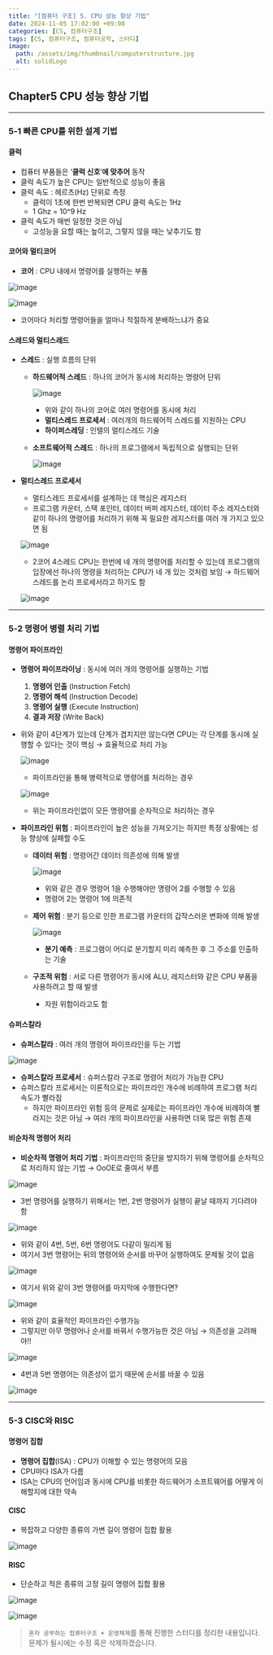 ```yaml
---
title: "[컴퓨터 구조] 5. CPU 성능 향상 기법"
date: 2024-11-05 17:02:00 +09:00
categories: [CS, 컴퓨터구조]
tags: [CS, 컴퓨터구조, 컴퓨터공학, 스터디]
image:
  path: /assets/img/thumbnail/computerstructure.jpg
  alt: solidLogo
---
```


## Chapter5 CPU 성능 향상 기법
---
### 5-1 빠른 CPU를 위한 설계 기법
#### 클럭

- 컴퓨터 부품들은 ‘**클럭 신호**’**에 맞추어** 동작
- 클럭 속도가 높은 CPU는 일반적으로 성능이 좋음
- 클럭 속도 : 헤르츠(Hz) 단위로 측정
    - 클럭이 1초에 한번 반복되면 CPU 클럭 속도는 1Hz
    - 1 Ghz = 10^9 Hz
- 클럭 속도가 매번 일정한 것은 아님
    - 고성능을 요할 때는 높이고, 그렇지 않을 때는 낮추기도 함

#### 코어와 멀티코어
- **코어** : CPU 내에서 명령어를 실행하는 부품 

![image](https://github.com/user-attachments/assets/7126abc9-f553-4a48-ab3e-f54bd6f37815)

![image](https://github.com/user-attachments/assets/5a19bd7e-e1e6-4733-a651-4d113735d3ac)

- 코어마다 처리할 명령어들을 얼마나 적절하게 분배하느냐가 중요

#### 스레드와 멀티스레드

- **스레드** : 실행 흐름의 단위
    - **하드웨어적 스레드** : 하나의 코어가 동시에 처리하는 명령어 단위

        ![image](https://github.com/user-attachments/assets/26a44572-2ec4-425f-8dfa-0b854a5ffb04)

        - 위와 같이 하나의 코어로 여러 명령어를 동시에 처리
        - **멀티스레드 프로세서** : 여러개의 하드웨어적 스레드를 지원하는 CPU
        - **하이퍼스레딩** : 인텔의 멀티스레드 기술
    - **소프트웨어적 스레드** : 하나의 프로그램에서 독립적으로 실행되는 단위

        ![image](https://github.com/user-attachments/assets/25f8611d-a016-4210-98e4-fd39e1ec02a5)

- **멀티스레드 프로세서**
    - 멀티스레드 프로세서를 설계하는 데 핵심은 레지스터
    - 프로그램 카운터, 스택 포인터, 데이터 버퍼 레지스터, 데이터 주소 레지스터와 같이 하나의 명령어를 처리하기 위해 꼭 필요한 레지스터를 여러 개 가지고 있으면 됨

    ![image](https://github.com/user-attachments/assets/11ad47bd-f584-4c93-847d-da25b865e6a9)

    - 2코어 4스레드 CPU는 한번에 네 개의 명령어를 처리할 수 있는데 프로그램의 입장에선 하나의 명령을 처리하는 CPU가 네 개 있는 것처럼 보임 → 하드웨어 스레드를 논리 프로세서라고 하기도 함

    ![image](https://github.com/user-attachments/assets/e37fbcce-dc33-4f7f-8f07-d938a5196945)

---
### 5-2 명령어 병렬 처리 기법
#### 명령어 파이프라인

- **명령어 파이프라이닝** : 동시에 여러 개의 명령어를 실행하는 기법
    1. **명령어 인출** (Instruction Fetch)
    2. **명령어 해석** (Instruction Decode)
    3. **명령어 실행** (Execute Instruction)
    4. **결과 저장** (Write Back)
- 위와 같이 4단계가 있는데 단계가 겹치지만 않는다면 CPU는 각 단계를 동시에 실행할 수 있다는 것이 핵심 → 효율적으로 처리 가능

    ![image](https://github.com/user-attachments/assets/824e2009-b3e7-4faf-9e2c-ed4927f23f83)

    - 파이프라인을 통해 병력적으로 명령어를 처리하는 경우

    ![image](https://github.com/user-attachments/assets/80e3b58a-ae85-4616-a725-86ad605eb1ee)

    - 위는 파이프라인없이 모든 명령어를 순차적으로 처리하는 경우
- **파이프라인 위험** : 파이프라인이 높은 성능을 가져오기는 하지만 특정 상황에는 성능 향상에 실패할 수도
    - **데이터 위험** : 명령어간 데이터 의존성에 의해 발생

        ![image](https://github.com/user-attachments/assets/355882f4-ff80-4f70-93c5-666e5dc57a03)

        - 위와 같은 경우 명령어 1을 수행해야만 명령어 2를 수행할 수 있음
        - 명령어 2는 명령어 1에 의존적
    - **제어 위험** : 분기 등으로 인한 프로그램 카운터의 갑작스러운 변화에 의해 발생

        ![image](https://github.com/user-attachments/assets/dd0a18cb-29d7-4e60-8a3d-3aefe60b893f)

        - **분기 예측** : 프로그램이 어디로 분기할지 미리 예측한 후 그 주소를 인출하는 기술
    - **구조적 위험** : 서로 다른 명령어가 동시에 ALU, 레지스터와 같은 CPU 부품을 사용하려고 할 때 발생
        - 자원 위험이라고도 함

#### 슈퍼스칼라
- **슈퍼스칼라** : 여러 개의 명령어 파이프라인을 두는 기법

![image](https://github.com/user-attachments/assets/bc106b15-6abd-4f81-8241-ea65086ab1e7)

- **슈퍼스칼라 프로세서** : 슈퍼스칼라 구조로 명령어 처리가 가능한 CPU
- 슈퍼스칼라 프로세서는 이론적으로는 파이프라인 개수에 비례하여 프로그램 처리 속도가 빨라짐
    - 하지만 파이프라인 위험 등의 문제로 실제로는 파이프라인 개수에 비례하여 빨라지는 것은 아님 → 여러 개의 파이프라인을 사용하면 더욱 많은 위험 존재

#### 비순차적 명령어 처리
- **비순차적 명령어 처리 기법** : 파이프라인의 중단을 방지하기 위해 명령어를 순차적으로 처리하지 않는 기법 → OoOE로 줄여서 부름

![image](https://github.com/user-attachments/assets/35d17341-a1c1-4b11-b618-aa1769afe70c)

- 3번 명령어를 실행하기 위해서는 1번, 2번 명령어가 실행이 끝날 때까지 기다려야 함

![image](https://github.com/user-attachments/assets/0a48c679-d04a-4de4-b1c5-5776327046af)

- 위와 같이 4번, 5번, 6번 명령어도 다같이 밀리게 됨
- 여기서 3번 명령어는 뒤의 명령어와 순서를 바꾸어 실행하여도 문제될 것이 없음

![image](https://github.com/user-attachments/assets/48d7b964-550f-4c41-93e7-2f6c36b1bf09)

- 여기서 위와 같이 3번 명령어를 마지막에 수행한다면?

![image](https://github.com/user-attachments/assets/8893f12a-1ba0-413f-a41f-e49804852cb6)

- 위와 같이 효율적인 파이프라인 수행가능
- 그렇지만 아무 명령어나 순서를 바꿔서 수행가능한 것은 아님 → 의존성을 고려해야!!

![image](https://github.com/user-attachments/assets/c9c43846-d3c1-447b-8b64-87636535b4a1)

- 4번과 5번 명령어는 의존성이 없기 때문에 순서를 바꿀 수 있음

![image](https://github.com/user-attachments/assets/d67bdc03-be4f-4032-a9f6-e39d17b7d69c)

---
### 5-3 CISC와 RISC
#### 명령어 집합
- **명령어 집합**(ISA) : CPU가 이해할 수 있는 명령어의 모음
- CPU마다 ISA가 다름
- ISA는 CPU의 언어임과 동시에 CPU를 비롯한 하드웨어가 소프트웨어를 어떻게 이해할지에 대한 약속

#### CISC
- 복잡하고 다양한 종류의 가변 길이 명령어 집합 활용

![image](https://github.com/user-attachments/assets/8a0cae10-7936-4837-b7a4-d3e4910aacc6)

#### RISC
- 단순하고 적은 종류의 고정 길이 명령어 집합 활용

![image](https://github.com/user-attachments/assets/e00e5256-3c61-45a4-b383-c06ec9dddef4)

![image](https://github.com/user-attachments/assets/042764bd-0fcb-48e9-84d1-79c52bfb8a13)

> `혼자 공부하는 컴퓨터구조 + 운영체제`를 통해 진행한 스터디를 정리한 내용입니다.   
문제가 될시에는 수정 혹은 삭제하겠습니다.